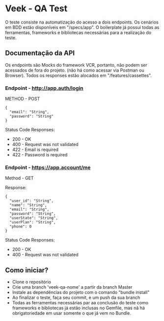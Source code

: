 # Veek - QA Test

O teste consiste na automatização do acesso a dois endpoints. Os cenários em BDD estão disponíveis em "/specs/app". O boilerplate já possui todas as ferramentas, frameworks e bibliotecas necessárias para a realização do teste.


## Documentação da API

Os endpoints são Mocks do framework VCR, portanto, não podem ser acessados de fora do projeto. (não há como acessar via Postman ou Browser). Todos os responses estão alocados em "/features/cassettes".


### Endpoint - http://app.auth/login
METHOD - POST

    {
      "email": "String",
      "password": "String"
    }


Status Code Responses:
- 200 - OK
- 400 - Request was not validated
- 422 - Email is required
- 422 - Password is required



### Endpoint - https://app.account/me
Method - GET

Response:

    {
      "user_id": "String",
      "name": "String",
      "email": "String",
      "password": "String",
      "userState": "String",
      "userPlan": "String",
      "phone": 0
    }


Status Code Responses:
- 200 - OK
- 400 - Request was not validated



## Como iniciar?

- Clone o repositório
- Crie uma branch 'veek-qa-nome' a partir da branch Master
- Instale as dependências do projeto com o comando "bundle install"
- Ao finalizar o teste, faça seu commit, e um push da sua branch
- Todas as ferramentas necessárias par aa conclusão do teste como frameworks e bibliotecas já estão inclusas no Gemfile, mas nã há obrigatoriedade em usar somente o que já vem no Bundle.

